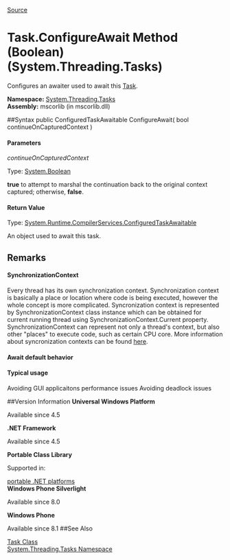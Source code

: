 
[Source](https://msdn.microsoft.com/en-us/library/hh195037(l=en-us,v=VS.110).aspx)

# Task.ConfigureAwait Method (Boolean) (System.Threading.Tasks)

Configures an awaiter used to await this [Task][1].

**Namespace:**
[System.Threading.Tasks][2]  
**Assembly:**
mscorlib (in mscorlib.dll)

##Syntax
    public ConfiguredTaskAwaitable ConfigureAwait(
    	bool continueOnCapturedContext
    )

#### Parameters

*continueOnCapturedContext*

Type: [System.Boolean][3]

**true** to attempt to marshal the continuation back to the original context captured; otherwise, **false**.

#### Return Value
Type: [System.Runtime.CompilerServices.ConfiguredTaskAwaitable][5]

An object used to await this task.

## Remarks

#### SynchronizationContext
Every thread has its own synchronization context. Synchronization context is basically a place or location where code is being executed, however the whole concept is more complicated. Syncronization context is represented by SynchronizationContext class instance which can be obtained for current running thread using SynchronizationContext.Current property. SynchronizationContext can represent not only a thread's context, but also other "places" to execute code, such as certain CPU core. More information about syncronization contexts can be found [here][6].

#### Await default behavior

#### Typical usage
Avoiding GUI applicaitons performance issues
Avoiding deadlock issues

##Version Information
**Universal Windows Platform**

Available since 4.5

  
**.NET Framework**

Available since 4.5

  
**Portable Class Library**

Supported in:

[portable .NET platforms][4]  
**Windows Phone Silverlight**

Available since 8.0

  
**Windows Phone**

Available since 8.1
##See Also
<p><a href="https://msdn.microsoft.com/en-us/library/system.threading.tasks.task(v=vs.110).aspx">Task Class</a><br><a href="https://msdn.microsoft.com/en-us/library/system.threading.tasks(v=vs.110).aspx">System.Threading.Tasks Namespace</a><br></p>

[1]: https://msdn.microsoft.com/en-us/library/system.threading.tasks.task(v=vs.110).aspx
[2]: https://msdn.microsoft.com/en-us/library/system.threading.tasks(v=vs.110).aspx
[3]: https://msdn.microsoft.com/en-us/library/system.boolean(v=vs.110).aspx
[4]: https://msdn.microsoft.com/en-us/library/gg597391.aspx
[5]: https://msdn.microsoft.com/en-us/library/system.runtime.compilerservices.configuredtaskawaitable(v=vs.110).aspx
[6]: https://msdn.microsoft.com/en-us/library/system.threading.synchronizationcontext(v=vs.110).aspx
